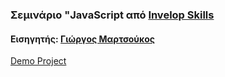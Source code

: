 ### Σεμινάριο "JavaScript από [Invelop Skills](https://invelopskills.gr/seminaria/development/javascript/)

#### Εισηγητής: [Γιώργος Μαρτσούκος](http://georgemartsoukos.com/)

[Demo Project](https://geomarts.github.io/js-seminar)

